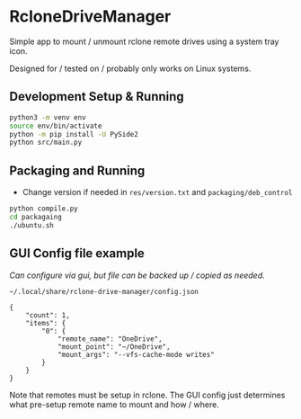 # RcloneDriveManager

Simple app to mount / unmount rclone remote drives using a system tray icon.

Designed for / tested on / probably only works on Linux systems.

## Development Setup & Running

```sh
python3 -m venv env
source env/bin/activate
python -m pip install -U PySide2
python src/main.py
```

## Packaging and Running

- Change version if needed in `res/version.txt` and `packaging/deb_control`

```sh
python compile.py
cd packagaing
./ubuntu.sh
```

## GUI Config file example

*Can configure via gui, but file can be backed up / copied as needed.*

`~/.local/share/rclone-drive-manager/config.json`

```
{
    "count": 1, 
    "items": {
        "0": {
            "remote_name": "OneDrive", 
            "mount_point": "~/OneDrive", 
            "mount_args": "--vfs-cache-mode writes"
        }
    }
}
```

Note that remotes must be setup in rclone. The GUI config just determines what pre-setup remote name to mount and how / where.
